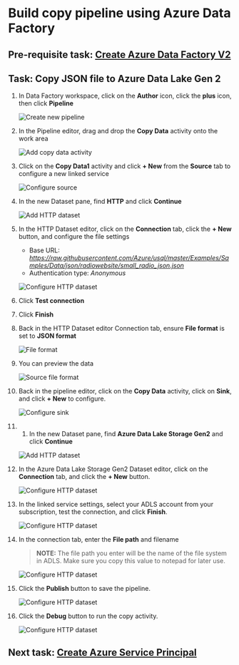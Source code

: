 # Build copy pipeline using Azure Data Factory

## Pre-requisite task: [Create Azure Data Factory V2](azure-data-factory-v2/provision-azure-data-factory-v2.md)

## Task: Copy JSON file to Azure Data Lake Gen 2

1. In Data Factory workspace, click on the **Author** icon, click the **plus** icon, then click **Pipeline**

    ![Create new pipeline](media/pipeline/1.png)

1. In the Pipeline editor, drag and drop the **Copy Data** activity onto the work area

    ![Add copy data activity](media/pipeline/2.png)

1. Click on the **Copy Data1** activity and click **+ New** from the **Source** tab to configure a new linked service

    ![Configure source](media/pipeline/3.png)

1. In the new Dataset pane, find **HTTP** and click **Continue**

    ![Add HTTP dataset](media/pipeline/4.png)

1. In the HTTP Dataset editor, click on the **Connection** tab, click the **+ New** button, and configure the file settings

    - Base URL: *https://raw.githubusercontent.com/Azure/usql/master/Examples/Samples/Data/json/radiowebsite/small_radio_json.json*
    - Authentication type: *Anonymous*

    ![Configure HTTP dataset](media/pipeline/5.png)

1. Click **Test connection** 

1. Click **Finish**

1. Back in the HTTP Dataset editor Connection tab, ensure **File format** is set to **JSON format**

    ![File format](media/pipeline/6.png)

1. You can preview the data

    ![Source file format](media/pipeline/7.png)

1. Back in the pipeline editor, click on the **Copy Data** activity, click on **Sink**, and click **+ New** to configure.

    ![Configure sink](media/pipeline/8.png)

1. 1. In the new Dataset pane, find **Azure Data Lake Storage Gen2** and click **Continue**

    ![Add HTTP dataset](media/pipeline/9.png)

1. In the Azure Data Lake Storage Gen2 Dataset editor, click on the **Connection** tab, and click the **+ New** button.

    ![Configure HTTP dataset](media/pipeline/10.png)

1. In the linked service settings, select your ADLS account from your subscription, test the connection, and click **Finish**.

    ![Configure HTTP dataset](media/pipeline/11.png)

1. In the connection tab, enter the **File path** and filename

    > **NOTE:** The file path you enter will be the name of the file system in ADLS. Make sure you copy this value to notepad for later use.

    ![Configure HTTP dataset](media/pipeline/12.png)

1. Click the **Publish** button to save the pipeline.

    ![Configure HTTP dataset](media/pipeline/13.png)

1. Click the **Debug** button to run the copy activity.

    ![Configure HTTP dataset](media/pipeline/13a.png)

## Next task: [Create Azure Service Principal](../azure-ad-service-principal/create-service-principal.md)